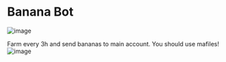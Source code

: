# Banana Bot
![image](https://github.com/vitek-shelyakin/BananaBot/assets/146479445/45f33141-4b90-4452-8a57-ce192421ab2f)

Farm every 3h and send bananas to main account.
You should use mafiles!
![image](https://github.com/vitek-shelyakin/BananaBot/assets/146479445/36c2330a-9d17-4294-baec-591eb887735a)
